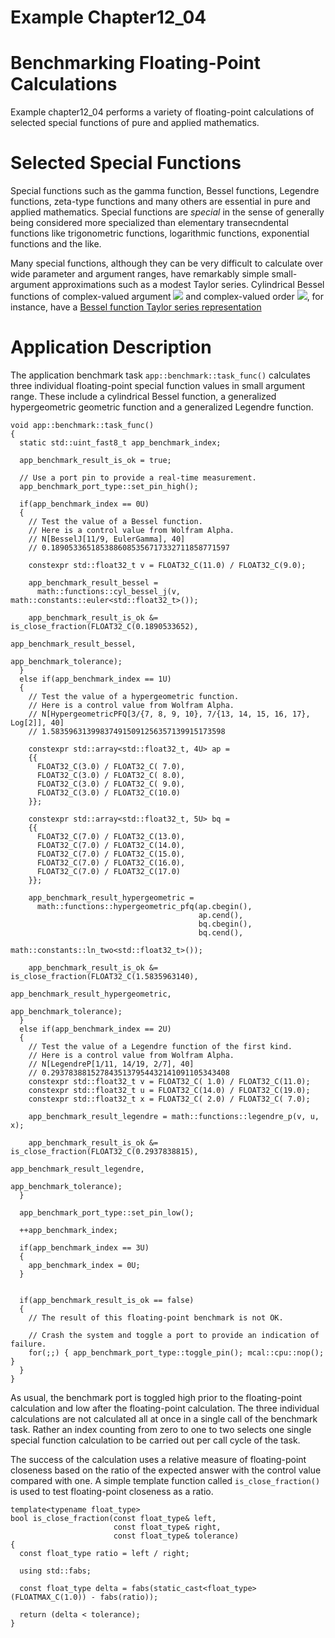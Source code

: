 # Example Chapter12_04
# Benchmarking Floating-Point Calculations

Example chapter12_04 performs a variety of floating-point
calculations of selected special functions of pure and applied
mathematics.

# Selected Special Functions

Special functions such as the gamma function, Bessel functions,
Legendre functions, zeta-type functions and many others
are essential in pure and applied mathematics.
Special functions are _special_ in the sense of generally
being considered more specialized than elementary
transecndental functions like trigonometric functions,
logarithmic functions, exponential functions and the like.

Many special functions, although they can be very difficult to calculate
over wide parameter and argument ranges, have remarkably
simple small-argument approximations such as a modest Taylor series.
Cylindrical Bessel functions of complex-valued argument
<img src="https://render.githubusercontent.com/render/math?math={z}">
and complex-valued order
<img src="https://render.githubusercontent.com/render/math?math={\nu}">,
for instance, have a
[Bessel function Taylor series representation](http://functions.wolfram.com/Bessel-TypeFunctions/BesselJ/06/01/04/01/01)


# Application Description

The application benchmark task `app::benchmark::task_func()`
calculates three individual floating-point special function
values in small argument range. These include a cylindrical Bessel function,
a generalized hypergeometric geometric function and a generalized
Legendre function.

```
void app::benchmark::task_func()
{
  static std::uint_fast8_t app_benchmark_index;

  app_benchmark_result_is_ok = true;

  // Use a port pin to provide a real-time measurement.
  app_benchmark_port_type::set_pin_high();

  if(app_benchmark_index == 0U)
  {
    // Test the value of a Bessel function.
    // Here is a control value from Wolfram Alpha.
    // N[BesselJ[11/9, EulerGamma], 40]
    // 0.1890533651853886085356717332711858771597

    constexpr std::float32_t v = FLOAT32_C(11.0) / FLOAT32_C(9.0);

    app_benchmark_result_bessel =
      math::functions::cyl_bessel_j(v, math::constants::euler<std::float32_t>());

    app_benchmark_result_is_ok &= is_close_fraction(FLOAT32_C(0.1890533652),
                                                    app_benchmark_result_bessel,
                                                    app_benchmark_tolerance);
  }
  else if(app_benchmark_index == 1U)
  {
    // Test the value of a hypergeometric function.
    // Here is a control value from Wolfram Alpha.
    // N[HypergeometricPFQ[3/{7, 8, 9, 10}, 7/{13, 14, 15, 16, 17}, Log[2]], 40]
    // 1.583596313998374915091256357139915173598

    constexpr std::array<std::float32_t, 4U> ap =
    {{
      FLOAT32_C(3.0) / FLOAT32_C( 7.0),
      FLOAT32_C(3.0) / FLOAT32_C( 8.0),
      FLOAT32_C(3.0) / FLOAT32_C( 9.0),
      FLOAT32_C(3.0) / FLOAT32_C(10.0)
    }};

    constexpr std::array<std::float32_t, 5U> bq =
    {{
      FLOAT32_C(7.0) / FLOAT32_C(13.0),
      FLOAT32_C(7.0) / FLOAT32_C(14.0),
      FLOAT32_C(7.0) / FLOAT32_C(15.0),
      FLOAT32_C(7.0) / FLOAT32_C(16.0),
      FLOAT32_C(7.0) / FLOAT32_C(17.0)
    }};

    app_benchmark_result_hypergeometric =
      math::functions::hypergeometric_pfq(ap.cbegin(),
                                          ap.cend(),
                                          bq.cbegin(),
                                          bq.cend(),
                                          math::constants::ln_two<std::float32_t>());

    app_benchmark_result_is_ok &= is_close_fraction(FLOAT32_C(1.5835963140),
                                                    app_benchmark_result_hypergeometric,
                                                    app_benchmark_tolerance);
  }
  else if(app_benchmark_index == 2U)
  {
    // Test the value of a Legendre function of the first kind.
    // Here is a control value from Wolfram Alpha.
    // N[LegendreP[1/11, 14/19, 2/7], 40]
    // 0.2937838815278435137954432141091105343408
    constexpr std::float32_t v = FLOAT32_C( 1.0) / FLOAT32_C(11.0);
    constexpr std::float32_t u = FLOAT32_C(14.0) / FLOAT32_C(19.0);
    constexpr std::float32_t x = FLOAT32_C( 2.0) / FLOAT32_C( 7.0);

    app_benchmark_result_legendre = math::functions::legendre_p(v, u, x);

    app_benchmark_result_is_ok &= is_close_fraction(FLOAT32_C(0.2937838815),
                                                    app_benchmark_result_legendre,
                                                    app_benchmark_tolerance);
  }

  app_benchmark_port_type::set_pin_low();

  ++app_benchmark_index;

  if(app_benchmark_index == 3U)
  {
    app_benchmark_index = 0U;
  }


  if(app_benchmark_result_is_ok == false)
  {
    // The result of this floating-point benchmark is not OK.

    // Crash the system and toggle a port to provide an indication of failure.
    for(;;) { app_benchmark_port_type::toggle_pin(); mcal::cpu::nop(); }
  }
}
```

As usual, the benchmark port is toggled high prior to the
floating-point calculation and low after the floating-point calculation.
The three individual calculations are not calculated all at once
in a single call of the benchmark task. Rather an index
counting from zero to one to two selects one single special function
calculation to be carried out per call cycle of the task.

The success of the calculation uses a relative
measure of floating-point closeness based on the ratio of
the expected answer with the control value compared with one.
A simple template function called `is_close_fraction()`
is used to test floating-point closeness as a ratio.

```
template<typename float_type>
bool is_close_fraction(const float_type& left,
                       const float_type& right,
                       const float_type& tolerance)
{
  const float_type ratio = left / right;

  using std::fabs;

  const float_type delta = fabs(static_cast<float_type>(FLOATMAX_C(1.0)) - fabs(ratio));

  return (delta < tolerance);
}
```

